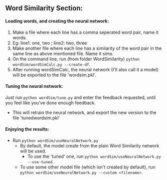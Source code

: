 Word Similarity Section:
------

#### Loading words, and creating the neural network:
1. Make a file where each line has a comma seperated word pair, name it words. 
  2. Eg: line1: one, two ; line2: two, three
2. Make another file where each line has a similarity of the word pair in the same line as above mentioned file. Name it sims.
3. On the command line, run (from folder WordSimilarity) `python wordSim/wordSimCalc.py --create-df`.
4. After running wordSimCalc, the neural network (I'll also call it a model) will be exported to the file 'wordsim.pkl'.

#### Tuning the neural network:
Just run `python wordSim/tune.py` and enter the feedback requested, until you feel like you've done enough feedback.
* This will retrain the neural network, and export the new version to the file 'tunedwordsim.pkl'

#### Enjoying the results:
* Run `python wordSim/useNeuralNetwork.py`
  * By default, the model create from the plain Word Similarity network will be used. 
    * To use the 'tuned' one, run `python wordSim/useNeuralNetwork.py --use-tuned`.
  * To use some other model file (which isn't created by default), run `python wordSim/useNeuralNetwork.py --custom <filename>`.


